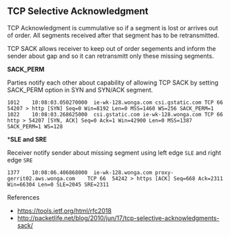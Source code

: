 ## TCP Selective Acknowledgment

TCP Acknowledgment is cummulative so if a segment is lost or arrives out of order. All segments received after that segment has to be retransmitted.

TCP SACK allows receiver to keep out of order segements and inform the sender about gap and so it can retransmitt only these missing segments.

**SACK_PERM**

Parties notify each other about capability of allowing TCP SACK by setting SACK_PERM option in SYN and SYN/ACK segment.

    1012	10:08:03.050270000	ie-wk-128.wonga.com	csi.gstatic.com	TCP	66	54207 > http [SYN] Seq=0 Win=8192 Len=0 MSS=1460 WS=256 SACK_PERM=1
    1022	10:08:03.268625000	csi.gstatic.com	ie-wk-128.wonga.com	TCP	66	http > 54207 [SYN, ACK] Seq=0 Ack=1 Win=42900 Len=0 MSS=1387 SACK_PERM=1 WS=128

***SLE and SRE**

Receiver notify sender about  missing segment using left edge `SLE` and right edge `SRE`

    1377	10:08:06.406868000	ie-wk-128.wonga.com	proxy-gerrit02.aws.wonga.com	TCP	66	54242 > https [ACK] Seq=668 Ack=2311 Win=66304 Len=0 SLE=2045 SRE=2311

References

* https://tools.ietf.org/html/rfc2018
* http://packetlife.net/blog/2010/jun/17/tcp-selective-acknowledgments-sack/

